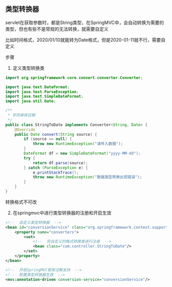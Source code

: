 ## 类型转换器
servlet在获取参数时，都是String类型，在SpringMVC中，会自动转换为需要的类型，但也有些不是常规的无法转换，就需要自定义

比如时间格式，2020/01/10就能转为Date格式，但是2020-01-11就不行，需要自定义

步骤
1. 定义类型转换类
```java
import org.springframework.core.convert.converter.Converter;

import java.text.DateFormat;
import java.text.ParseException;
import java.text.SimpleDateFormat;
import java.util.Date;

/**
 * 字符串转日期
 */
public class StringToDate implements Converter<String, Date> {
    @Override
    public Date convert(String source) {
        if (source == null) {
            throw new RuntimeException("请传入数据");
        }
        DateFormat df = new SimpleDateFormat("yyyy-MM-dd");
        try {
            return df.parse(source);
        } catch (ParseException e) {
            e.printStackTrace();
            throw new RuntimeException("数据类型转换出现错误");
        }
    }
}
```
转换格式不可改

2. 在springmvc中进行类型转换器的注册和开启生效
```xml
<!--  自定义类型转换器  -->
<bean id="conversionService" class="org.springframework.context.support.ConversionServiceFactoryBean">
    <property name="converters">
        <set>
            <!--  将自定义的格式转换类进行注册  -->
            <bean class="com.controller.StringToDate"/>
        </set>
    </property>
</bean>

<!--  开启SpringMVC框架注解支持  -->
<!--  配置类型转换器生效  -->
<mvc:annotation-driven conversion-service="conversionService"/>
```
